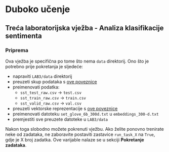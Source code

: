 # Duboko učenje
## Treća laboratorijska vježba - Analiza klasifikacije sentimenta

### Priprema

Ova vježba je specifična po tome što nema `data` direktorij. Ono što je potrebno prije pokretanja je sljedeće:

- napraviti `LAB3/data` direktorij
- preuzeti skup podataka s [ove poveznice](https://github.com/dlunizg/dlunizg.github.io/tree/master/data/lab3)
- preimenovati podatka:
   - `sst_test_raw.csv` -> `test.csv`
   - `sst_train_raw.csv` -> `train.csv`
   - `sst_valid_raw.csv` -> `val.csv`
- preuzeti vektorske reprezentacije s [ove poveznice](https://drive.google.com/file/d/12mA5QEN4nFcxfEzOS8Nqj5afOmkuclc7)
- preimenovati datoteku `set_glove_6b_300d.txt` u `embeddings_300-d.txt`
- premjestiti sve preuzete datoteke u `LAB3/data`

Nakon toga slobodno možete pokrenuti vježbu. Ako želite ponovno trenirate neke od zadataka, ne zaboravite postaviti zastavice `run_task_X` na `True`, gdje je X broj zadatka. Ove varijable nalaze se u sekciji **Pokretanje zadataka**.
